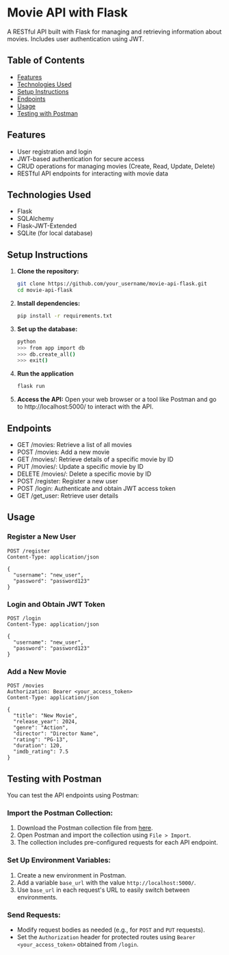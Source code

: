 # Movie API with Flask

A RESTful API built with Flask for managing and retrieving information about movies. Includes user authentication using JWT.

## Table of Contents

- [Features](#features)
- [Technologies Used](#technologies-used)
- [Setup Instructions](#setup-instructions)
- [Endpoints](#endpoints)
- [Usage](#usage)
- [Testing with Postman](#testing-with-postman)

## Features

- User registration and login
- JWT-based authentication for secure access
- CRUD operations for managing movies (Create, Read, Update, Delete)
- RESTful API endpoints for interacting with movie data

## Technologies Used

- Flask
- SQLAlchemy
- Flask-JWT-Extended
- SQLite (for local database)

## Setup Instructions

1. **Clone the repository:**

   ```bash
   git clone https://github.com/your_username/movie-api-flask.git
   cd movie-api-flask

   ```

2. **Install dependencies:**

   ```bash
   pip install -r requirements.txt

   ```

3. **Set up the database:**

   ```bash
   python
   >>> from app import db
   >>> db.create_all()
   >>> exit()

   ```

4. **Run the application**

   ```bash
   flask run

   ```

5. **Access the API:**
   Open your web browser or a tool like Postman and go to http://localhost:5000/ to interact with the API.

## Endpoints

- GET /movies: Retrieve a list of all movies
- POST /movies: Add a new movie
- GET /movies/<id>: Retrieve details of a specific movie by ID
- PUT /movies/<id>: Update a specific movie by ID
- DELETE /movies/<id>: Delete a specific movie by ID
- POST /register: Register a new user
- POST /login: Authenticate and obtain JWT access token
- GET /get_user: Retrieve user details

## Usage

### Register a New User

```http
POST /register
Content-Type: application/json

{
  "username": "new_user",
  "password": "password123"
}

```

### Login and Obtain JWT Token

```http
POST /login
Content-Type: application/json

{
  "username": "new_user",
  "password": "password123"
}

```

### Add a New Movie

```http
POST /movies
Authorization: Bearer <your_access_token>
Content-Type: application/json

{
  "title": "New Movie",
  "release_year": 2024,
  "genre": "Action",
  "director": "Director Name",
  "rating": "PG-13",
  "duration": 120,
  "imdb_rating": 7.5
}

```

## Testing with Postman

You can test the API endpoints using Postman:

### Import the Postman Collection:

1. Download the Postman collection file from [here](https://app.getpostman.com/join-team?invite_code=85d9f9bd1cee72f043e8872208cbd513).
2. Open Postman and import the collection using `File > Import`.
3. The collection includes pre-configured requests for each API endpoint.

### Set Up Environment Variables:

1. Create a new environment in Postman.
2. Add a variable `base_url` with the value `http://localhost:5000/`.
3. Use `base_url` in each request's URL to easily switch between environments.

### Send Requests:

- Modify request bodies as needed (e.g., for `POST` and `PUT` requests).
- Set the `Authorization` header for protected routes using `Bearer <your_access_token>` obtained from `/login`.
